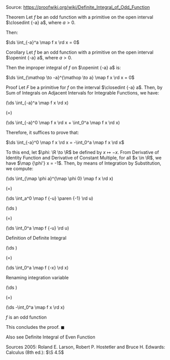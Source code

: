 # 

Source: https://proofwiki.org/wiki/Definite_Integral_of_Odd_Function



Theorem
Let $f$ be an odd function with a primitive on the open interval $\closedint {-a} a$, where $a > 0$.

Then:

$\ds \int_{-a}^a \map f x \rd x = 0$


Corollary
Let $f$ be an odd function with a primitive on the open interval $\openint {-a} a$, where $a > 0$.

Then the improper integral of $f$ on $\openint {-a} a$ is:

$\ds \int_{\mathop \to -a}^{\mathop \to a} \map f x \rd x = 0$


Proof
Let $F$ be a primitive for $f$ on the interval $\closedint {-a} a$.
Then, by Sum of Integrals on Adjacent Intervals for Integrable Functions, we have:














\(\ds \int_{-a}^a \map f x \rd x\)

\(=\)







\(\ds \int_{-a}^0 \map f x \rd x + \int_0^a \map f x \rd x\)









Therefore, it suffices to prove that:

$\ds \int_{-a}^0 \map f x \rd x = -\int_0^a \map f x \rd x$

To this end, let $\phi: \R \to \R$ be defined by $x \mapsto -x$. 
From Derivative of Identity Function and Derivative of Constant Multiple, for all $x \in \R$, we have $\map {\phi'} x = -1$.
Then, by means of Integration by Substitution, we compute:














\(\ds \int_{\map \phi a}^{\map \phi 0} \map f x \rd x\)

\(=\)







\(\ds \int_a^0 \map f {-u} \paren {-1} \rd u\)




















\(\ds \)

\(=\)







\(\ds \int_0^a \map f {-u} \rd u\)





Definition of Definite Integral














\(\ds \)

\(=\)







\(\ds \int_0^a \map f {-x} \rd x\)





Renaming integration variable














\(\ds \)

\(=\)







\(\ds -\int_0^a \map f x \rd x\)





$f$ is an odd function



This concludes the proof.
$\blacksquare$


Also see
Definite Integral of Even Function


Sources
2005: Roland E. Larson, Robert P. Hostetler and Bruce H. Edwards: Calculus (8th ed.): $\S 4.5$




